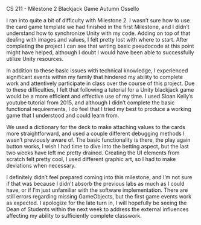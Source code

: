 CS 211 - Milestone 2 Blackjack Game
Autumn Ossello

I ran into quite a bit of difficulty with Milestone 2. I wasn’t sure how to use the card game template we had finished in the first Milestone, and I didn’t understand how to synchronize Unity with my code. Adding on top of that dealing with images and values, I felt pretty lost with where to start. After completing the project I can see that writing basic pseudocode at this point might have helped, although I doubt I would have been able to successfully utilize Unity resources. 

In addition to these basic issues with technical knowledge, I experienced significant events within my family that hindered my ability to complete work and attentively participate in class over the course of this project. Due to these difficulties, I felt that following a tutorial for a Unity blackjack game would be a more efficient and effective use of my time. I used Sloan Kelly’s youtube tutorial from 2015, and although I didn’t complete the basic functional requirements, I do feel that I tried my best to produce a working game that I understood and could learn from. 

We used a dictionary for the deck to make attaching values to the cards more straightforward, and used a couple different debugging methods I wasn’t previously aware of. The basic functionality is there, the play again button works, I wish I had time to dive into the betting aspect, but the last two weeks have left me pretty drained. Creating the UI elements from scratch felt pretty cool, I used different graphic art, so I had to make deviations when necessary. 

I definitely didn’t feel prepared coming into this milestone, and I’m not sure if that was because I didn’t absorb the previous labs as much as I could have, or if I’m just unfamiliar with the software implementation. There are still errors regarding missing GameObjects, but the first game events work as expected. I apologize for the late turn in, I will hopefully be seeing the Dean of Students within the next week to address the external influences affecting my ability to sufficiently complete classwork.
